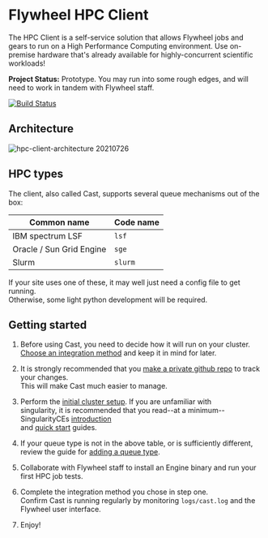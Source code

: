# Flywheel HPC Client

The HPC Client is a self-service solution that allows Flywheel jobs and gears to run on a High Performance Computing environment. Use on-premise hardware that's already available for highly-concurrent scientific workloads!

**Project Status:** Prototype. You may run into some rough edges, and will need to work in tandem with Flywheel staff.

[![Build Status](https://github.com/flywheel-io/hpc-client/actions/workflows/build.yml/badge.svg)](https://github.com/flywheel-io/hpc-client/actions)

## Architecture

![hpc-client-architecture 20210726](https://user-images.githubusercontent.com/75435671/127048966-af0582f7-10dc-451c-b955-4d5ab50eaf08.png)

## HPC types

The client, also called Cast, supports several queue mechanisms out of the box:

| Common name              | Code name |
| -------------------------| ----------|
| IBM spectrum LSF         | `lsf`     |
| Oracle / Sun Grid Engine | `sge`     |
| Slurm                    | `slurm`   |

If your site uses one of these, it may well just need a config file to get running.<br/>
Otherwise, some light python development will be required.

## Getting started

1. Before using Cast, you need to decide how it will run on your cluster.<br/>
[Choose an integration method](doc/1-choose-an-integration-method.md) and keep it in mind for later.

2. It is strongly recommended that you [make a private github repo](doc/2-tracking-changes-privately.md) to track your changes.<br/>
This will make Cast much easier to manage.

3. Perform the [initial cluster setup](doc/3-cluster-install.md). If you are unfamiliar with <br/>
singularity, it is recommended that you read--at a minimum--SingularityCEs [introduction](https://sylabs.io/guides/latest/user-guide/introduction.html) <br/>
   and [quick start](https://sylabs.io/guides/latest/user-guide/quick_start.html) guides.
   

4. If your queue type is not in the above table, or is sufficiently different, review the guide for [adding a queue type](doc/4-development-guide.md).

5. Collaborate with Flywheel staff to install an Engine binary and run your first HPC job tests.

6. Complete the integration method you chose in step one.<br/>
Confirm Cast is running regularly by monitoring `logs/cast.log` and the Flywheel user interface.

7. Enjoy!
